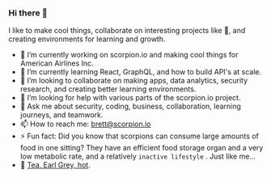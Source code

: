 ### Hi there 👋

I like to make cool things, collaborate on interesting projects like 🦂, and creating environments for learning and growth.

* 🔭 I’m currently working on scorpion.io and making cool things for American Airlines Inc.
* 🌱 I’m currently learning React, GraphQL, and how to build API's at scale.
* 👯 I’m looking to collaborate on making apps, data analytics, security research, and creating better learning environments.
* 🤔 I’m looking for help with various parts of the scorpion.io project.
* 💬 Ask me about security, coding, business, collaboration, learning journeys, and teamwork.
* 📫 How to reach me: brett@scorpion.io
* ⚡ Fun fact: Did you know that scorpions can consume large amounts of food in one sitting? They have an efficient food storage organ and a very low metabolic rate, and a relatively `inactive lifestyle` . Just like me...
* 🍵 [Tea, Earl Grey, hot](https://en.wikipedia.org/wiki/ISO_3103).

<!--
**brettwilcox/brettwilcox** is a ✨ _special_ ✨ repository because its `README.md` (this file) appears on your GitHub profile.

Here are some ideas to get you started:

* 🔭 I’m currently working on ...
* 🌱 I’m currently learning ...
* 👯 I’m looking to collaborate on ...
* 🤔 I’m looking for help with ...
* 💬 Ask me about ...
* 📫 How to reach me: ...
* 😄 Pronouns: ...
* ⚡ Fun fact: ...

-->
